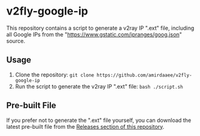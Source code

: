 # v2fly-google-ip

This repository contains a script to generate a v2ray IP ".ext" file, including all Google IPs from the "https://www.gstatic.com/ipranges/goog.json" source.

## Usage

1. Clone the repository:
   ```git clone https://github.com/amirdaaee/v2fly-google-ip```
2. Run the script to generate the v2ray IP ".ext" file:
  ```bash ./script.sh```

## Pre-built File

If you prefer not to generate the ".ext" file yourself, you can download the latest pre-built file from the [Releases section of this repository](https://github.com/amirdaaee/v2fly-google-ip/releases).
